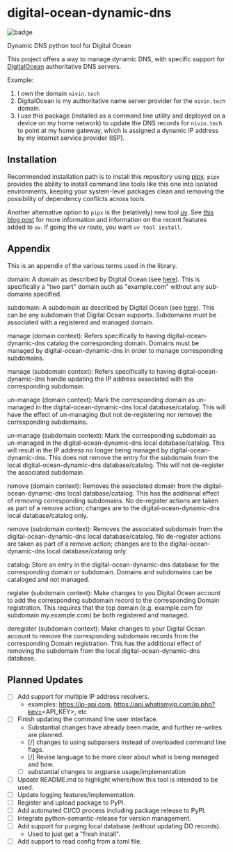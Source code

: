 # digital-ocean-dynamic-dns

![badge](https://img.shields.io/endpoint?url=https://gist.githubusercontent.com/nivintw/d3939953524d972fa08a6e494be4e12f/raw/pytest-coverage-comment__main.json)

Dynamic DNS python tool for Digital Ocean

This project offers a way to manage dynamic DNS, with specific support for [DigitalOcean](https://www.digitalocean.com/) authoritative DNS servers.

Example:

1. I own the domain `nivin.tech`
1. DigitalOcean is my authoritative name server provider for the `nivin.tech` domain.
1. I use this package (installed as a command line utility and deployed on a device on my home network) to update the DNS records for `nivin.tech` to point at my home gateway, which is assigned a dynamic IP address by my internet service provider (ISP).

## Installation

Recommended installation path is to install this repository using [pipx](https://github.com/pypa/pipx). `pipx` provides the ability to install command line tools like this one into isolated environments, keeping your system-level packages clean and removing the possibility of dependency conflicts across tools.

Another alternative option to `pipx` is the (relatively) new tool [uv](https://github.com/astral-sh/uv). See [this blog post](https://astral.sh/blog/uv-unified-python-packaging) for more information and information on the recent features added to `uv`. If going the uv route, you want `uv tool install`.

## Appendix

This is an appendix of the various terms used in the library.

domain: A domain as described by Digital Ocean (see [here](https://docs.digitalocean.com/products/networking/dns/getting-started/quickstart/)).
This is specifically a "two part" domain such as "example.com" without any sub-domains specified.

subdomain: A subdomain as described by Digital Ocean (see [here](https://docs.digitalocean.com/products/networking/dns/how-to/add-subdomain/)).
This can be any subdomain that Digital Ocean supports.
Subdomains must be associated with a registered and managed domain.

manage (domain context): Refers specifically to having digital-ocean-dynamic-dns catalog the corresponding domain.
Domains must be managed by digital-ocean-dynamic-dns in order to manage corresponding subdomains.

manage (subdomain context): Refers specifically to having digital-ocean-dynamic-dns handle updating the IP address associated with the corresponding subdomain.

un-manage (domain context): Mark the corresponding domain as un-managed in the digital-ocean-dynamic-dns local database/catalog.
This will have the effect of un-managing (but not de-registering nor remove) the corresponding subdomains.

un-manage (subdomain context): Mark the corresponding subdomain as un-managed in the digital-ocean-dynamic-dns local database/catalog.
This will result in the IP address no longer being managed by digital-ocean-dynamic-dns.
This does not remove the entry for the subdomain from the local digital-ocean-dynamic-dns database/catalog.
This will not de-register the associated subdomain.

remove (domain context): Removes the associated domain from the digital-ocean-dynamic-dns local database/catalog.
This has the additional effect of removing corresponding subdomains.
No de-register actions are taken as part of a remove action; changes are to the digital-ocean-dynamic-dns local database/catalog only.

remove (subdomain context): Removes the associated subdomain from the digital-ocean-dynamic-dns local database/catalog.
No de-register actions are taken as part of a remove action; changes are to the digital-ocean-dynamic-dns local database/catalog only.

catalog: Store an entry in the digital-ocean-dynamic-dns database for the corresponding domain or subdomain.
Domains and subdomains can be cataloged and not managed.

register (subdomain context): Make changes to you Digital Ocean account to add the corresponding subdomain record to the corresponding Domain registration.
This requires that the top domain (e.g. example.com for subdomain my.example.com) be both registered and managed.

deregister (subdomain context): Make changes to your Digital Ocean account to remove the corresponding subdomain records from the corresponding Domain registration.
This has the additional effect of removing the subdomain from the local digital-ocean-dynamic-dns database.

## Planned Updates

- [ ] Add support for multiple IP address resolvers.
  - examples: https://ip-api.com, https://api.whatismyip.com/ip.php?key=<API_KEY>, etc
- [ ] Finish updating the command line user interface.
  - Substantial changes have already been made, and further re-writes are planned.
  - [/] changes to using subparsers instead of overloaded command line flags.
  - [/] Revise language to be more clear about what is being managed and how.
  - [ ] substantial changes to argparse usage/implementation
- [ ] Update README.md to highlight where/how this tool is intended to be used.
- [ ] Update logging features/implementation.
- [ ] Register and upload package to PyPI.
- [ ] Add automated CI/CD process including package release to PyPI.
- [ ] Integrate python-semantic-release for version management.
- [ ] Add support for purging local database (without updating DO records).
  - Used to just get a "fresh install".
- [ ] Add support to read config from a toml file.
